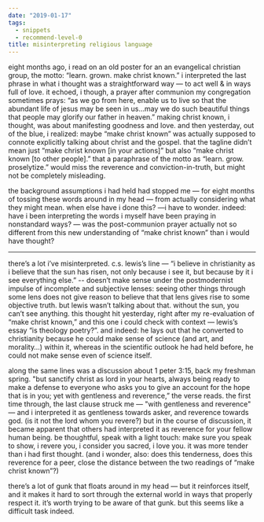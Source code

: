 ```yaml
---
date: "2019-01-17"
tags: 
  - snippets
  - recommend-level-0
title: misinterpreting religious language
---
```

<!-- # january 17: misinterpreting religious language -->

eight months ago, i read on an old poster for an an evangelical christian group, the motto: “learn. grown. make christ known.” i interpreted the last phrase in what i thought was a straightforward way — to act well & in ways full of love. it echoed, i though, a prayer after communion my congregation sometimes prays: “as we go from here, enable us to live so that the abundant life of jesus may be seen in us…may we do such beautiful things that people may glorify our father in heaven.” making christ known, i thought, was about manifesting goodness and love. and then yesterday, out of the blue, i realized: maybe “make christ known” was actually supposed to connote explicitly talking about christ and the gospel. that the tagline didn’t mean just “make christ known [in your actions]” but also “make christ known [to other people].” that a paraphrase of the motto as “learn. grow. proselytize.” would miss the reverence and conviction-in-truth, but might not be completely misleading.

the background assumptions i had held had stopped me — for eight months of tossing these words around in my head — from actually considering what they might mean. when else have i done this? —i have to wonder. indeed: have i been interpreting the words i myself have been praying in nonstandard ways? — was the post-communion prayer actually not so different from this new understanding of “make christ known” than i would have thought?

***

there’s a lot i’ve misinterpreted. c.s. lewis’s line — “i believe in christianity as i believe that the sun has risen, not only because i see it, but because by it i see everything else.” -- doesn’t make sense under the postmodernist impulse of incomplete and subjective lenses: seeing other things through some lens does not give reason to believe that that lens gives rise to some objective truth. but lewis wasn’t talking about that. without the sun, you can’t see anything. this thought hit yesterday, right after my re-evaluation of “make christ known,” and this one i could check with context — lewis’s essay “is theology poetry?”. and indeed: he lays out that he converted to christianity because he could make sense of science (and art, and morality…) within it, whereas in the scientific outlook he had held before, he could not make sense even of science itself.

along the same lines was a discussion about 1 peter 3:15, back my freshman spring. "but sanctify christ as lord in your hearts, always being ready to make a defense to everyone who asks you to give an account for the hope that is in you; yet with gentleness and reverence,” the verse reads. the first time through, the last clause struck me — "with gentleness and reverence" — and i interpreted it as gentleness towards asker, and reverence towards god. (is it not the lord whom you revere?) but in the course of discussion, it became apparent that others had interpreted it as reverence for your fellow human being. be thoughtful, speak with a light touch: make sure you speak to show, i revere you, i consider you sacred, i love you. it was more tender than i had first thought. (and i wonder, also: does this tenderness, does this reverence for a peer, close the distance between the two readings of “make christ known”?)

there’s a lot of gunk that floats around in my head — but it reinforces itself, and it makes it hard to sort through the external world in ways that properly respect it. it’s worth trying to be aware of that gunk. but this seems like a difficult task indeed.
